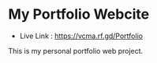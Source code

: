 # My Portfolio Webcite
- Live Link : https://vcma.rf.gd/Portfolio

This is my personal portfolio web project.
